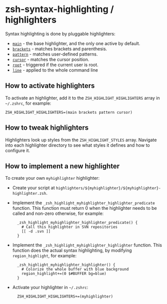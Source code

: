zsh-syntax-highlighting / highlighters
======================================

Syntax highlighting is done by pluggable highlighters:

* [`main`](main) - the base highlighter, and the only one active by default.
* [`brackets`](brackets) - matches brackets and parenthesis.
* [`pattern`](pattern) - matches user-defined patterns.
* [`cursor`](cursor) - matches the cursor position.
* [`root`](root) - triggered if the current user is root.
* [`line`](line) - applied to the whole command line


How to activate highlighters
----------------------------

To activate an highlighter, add it to the `ZSH_HIGHLIGHT_HIGHLIGHTERS` array in `~/.zshrc`, for example:

    ZSH_HIGHLIGHT_HIGHLIGHTERS=(main brackets pattern cursor)


How to tweak highlighters
-------------------------

Highlighters look up styles from the `ZSH_HIGHLIGHT_STYLES` array. Navigate into each highlighter directory to see what styles it defines and how to configure it.


How to implement a new highlighter
----------------------------------

To create your own `myhighlighter` highlighter:

* Create your script at `highlighters/${myhighlighter}/${myhighlighter}-highlighter.zsh`.
* Implement the `_zsh_highlight_myhighlighter_highlighter_predicate` function. This function must return 0 when the highlighter needs to be called and non-zero otherwise, for example:

        _zsh_highlight_myhighlighter_highlighter_predicate() {
          # Call this highlighter in SVN repositories
          [[ -d .svn ]]
        }

* Implement the `_zsh_highlight_myhighlighter_highlighter` function. This function does the actual syntax highlighting, by modifying `region_highlight`, for example:

        _zsh_highlight_myhighlighter_highlighter() {
          # Colorize the whole buffer with blue background
          region_highlight+=(0 $#BUFFER bg=blue)
        }

* Activate your highlighter in `~/.zshrc`:

        ZSH_HIGHLIGHT_HIGHLIGHTERS+=(myhighlighter)

